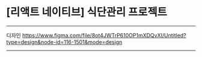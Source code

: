 # [리액트 네이티브] 식단관리 프로젝트
___
디자인 https://www.figma.com/file/8ot4JWTrP610OP1mXDQvXI/Untitled?type=design&node-id=116-1501&mode=design
___
